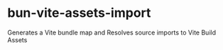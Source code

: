 # bun-vite-assets-import
Generates a Vite bundle map and Resolves source imports to Vite Build Assets
